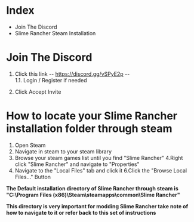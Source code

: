 # Index
- Join The Discord
- Slime Rancher Steam Installation
# Join The Discord
1. Click this link -- https://discord.gg/vSPyE2p --   
   1.1. Login / Register if needed
  
2. Click Accept Invite

# How to locate your Slime Rancher installation folder through steam
1. Open Steam
2. Navigate in steam to your steam library
3. Browse your steam games list until you find "Slime Rancher"
4.Right click "Slime Rancher" and navigate to "Properties"
5. Navigate to the "Local Files" tab and click it
6.Click the "Browse Local Files..." Button

**The Default installation directory of Slime Rancher through steam is "C:\Program Files (x86)\Steam\steamapps\common\Slime Rancher"**  

**This directory is very important for modding Slime Rancher take note of how to navigate to it or refer back to this set of instructions**
